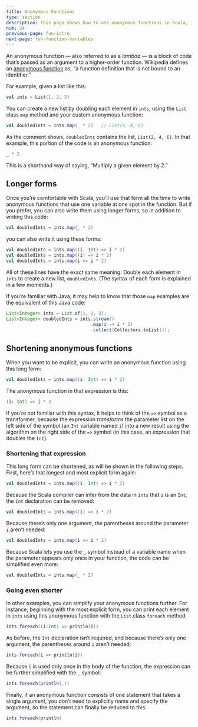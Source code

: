 ```yaml
---
title: Anonymous Functions
type: section
description: This page shows how to use anonymous functions in Scala, including examples with the List class 'map' and 'filter' functions.
num: 24
previous-page: fun-intro
next-page: fun-function-variables
---
```




An anonymous function — also referred to as a *lambda* — is a block of code that’s passed as an argument to a higher-order function. Wikipedia defines an [anonymous function](https://en.wikipedia.org/wiki/Anonymous_function) as, “a function definition that is not bound to an identifier.”

For example, given a list like this:

```scala
val ints = List(1, 2, 3)
```

You can create a new list by doubling each element in `ints`, using the `List` class `map` method and your custom anonymous function:

```scala
val doubledInts = ints.map(_ * 2)   // List(2, 4, 6)
```

As the comment shows, `doubledInts` contains the list, `List(2, 4, 6)`. In that example, this portion of the code is an anonymous function:

```scala
_ * 2
```

This is a shorthand way of saying, “Multiply a given element by 2.”



## Longer forms

Once you’re comfortable with Scala, you’ll use that form all the time to write anonymous functions that use one variable at one spot in the function. But if you prefer, you can also write them using longer forms, so in addition to writing this code:

```scala
val doubledInts = ints.map(_ * 2)
```

you can also write it using these forms:

```scala
val doubledInts = ints.map((i: Int) => i * 2)
val doubledInts = ints.map((i) => i * 2)
val doubledInts = ints.map(i => i * 2)
```

All of these lines have the exact same meaning: Double each element in `ints` to create a new list, `doubledInts`. (The syntax of each form is explained in a few moments.)

If you’re familiar with Java, it may help to know that those `map` examples are the equivalent of this Java code:

```java
List<Integer> ints = List.of(1, 2, 3);
List<Integer> doubledInts = ints.stream()
                                .map(i -> i * 2)
                                .collect(Collectors.toList());
```



## Shortening anonymous functions

When you want to be explicit, you can write an anonymous function using this long form:

```scala
val doubledInts = ints.map((i: Int) => i * 2)
```

The anonymous function in that expression is this:

```scala
(i: Int) => i * 2
```

If you’re not familiar with this syntax, it helps to think of the `=>` symbol as a transformer, because the expression *transforms* the parameter list on the left side of the symbol (an `Int` variable named `i`) into a new result using the algorithm on the right side of the `=>` symbol (in this case, an expression that doubles the `Int`).


### Shortening that expression

This long form can be shortened, as will be shown in the following steps. First, here’s that longest and most explicit form again:

```scala
val doubledInts = ints.map((i: Int) => i * 2)
```

Because the Scala compiler can infer from the data in `ints` that `i` is an `Int`, the `Int` declaration can be removed:

```scala
val doubledInts = ints.map((i) => i * 2)
```

Because there’s only one argument, the parentheses around the parameter `i` aren’t needed:

```scala
val doubledInts = ints.map(i => i * 2)
```

Because Scala lets you use the `_` symbol instead of a variable name when the parameter appears only once in your function, the code can be simplified even more:

```scala
val doubledInts = ints.map(_ * 2)
```

### Going even shorter

In other examples, you can simplify your anonymous functions further. For instance, beginning with the most explicit form, you can print each element in `ints` using this anonymous function with the `List` class `foreach` method:

```scala
ints.foreach((i:Int) => println(i))
```

As before, the `Int` declaration isn’t required, and because there’s only one argument, the parentheses around `i` aren’t needed:

```scala
ints.foreach(i => println(i))
```

Because `i` is used only once in the body of the function, the expression can be further simplified with the `_` symbol:

```scala
ints.foreach(println(_))
```

Finally, if an anonymous function consists of one statement that takes a single argument, you don’t need to explicitly name and specify the argument, so the statement can finally be reduced to this:

```scala
ints.foreach(println)
```


